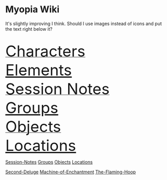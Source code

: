 

<link rel="stylesheet" href="https://cdn.jsdelivr.net/npm/rpg-awesome@latest/css/rpg-awesome.min.css"> 
<link rel="stylesheet" href="https://cdn.jsdelivr.net/npm/remixicon@4.5.0/fonts/remixicon.min.css"> 

# Myopia Wiki

It's slightly improving I think. Should I use images instead of icons and put the text right below it?

<link rel="shortcut icon" href="/images/favicon.ico">


<br>


<a href="https://discountgrocery.github.io/myopia-wiki/-Myopia/Characters/Characters">
<span style="font-size: 48px;">
<i class="ri-user-line"></i></i> Characters
</span>
</a>

<br>
<span style="font-size: 48px;">
<a href="https://discountgrocery.github.io/myopia-wiki/-Myopia/Elements-of-the-Prophecy/Elements-of-the-Prophecy">
<i class="ra ra-circle-of-circles"></i></i></i> Elements
</a>
</span>

<br>

<a href="https://discountgrocery.github.io/myopia-wiki/-Myopia/Characters/Characters">
<span style="font-size: 48px;">
<i class="ri-user-line"></i></i> Session Notes
</span>
</a>

<br>
<span style="font-size: 48px;">
<a href="https://discountgrocery.github.io/myopia-wiki/-Myopia/Elements-of-the-Prophecy/Elements-of-the-Prophecy">
<i class="ra ra-circle-of-circles"></i></i></i> Groups
</a>
</span>

<br>

<a href="https://discountgrocery.github.io/myopia-wiki/-Myopia/Characters/Characters">
<span style="font-size: 48px;">
<i class="ri-user-line"></i></i> Objects
</span>
</a>

<br>
<span style="font-size: 48px;">
<a href="https://discountgrocery.github.io/myopia-wiki/-Myopia/Elements-of-the-Prophecy/Elements-of-the-Prophecy">
<i class="ra ra-circle-of-circles"></i></i></i> Locations
</a>
</span>

<br>

[Session-Notes](-Myopia/Session-Notes/Session-Notes.md)
[Groups](-Myopia/Groups/Groups.md)
[Objects](-Myopia/Objects/Objects.md)
[Locations](-Myopia/Locations/Locations.md)


[Second-Deluge](-Myopia/Second-Deluge.md)
[Machine-of-Enchantment](-Sacrosanct/Machine-of-Enchantment.md)
[The-Flaming-Hoop](-Sacrosanct/The-Flaming-Hoop.md)